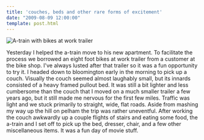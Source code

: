 ```yaml
---
title: 'couches, beds and other rare forms of excitement'
date: "2009-08-09 12:00:00"
template: post.html
---
```


![A-train with bikes at work trailer](http://slowtheory.openphoto.me.s3.amazonaws.com/custom/200908/aframe-with-bikes-at-work-trailer_3805155913_o-3a9e51_800x800.jpg)

Yesterday I helped the a-train move to his new apartment. To facilitate the process we borrowed an eight foot bikes at work trailer from a customer at the bike shop. I've always lusted after that trailer so it was a fun opportunity to try it. I headed down to bloomington early in the morning to pick up a couch. Visually the couch seemed almost laughably small, but its innards consisted of a heavy framed pullout bed. It was still a bit lighter and less cumbersome than the couch that I moved on a much smaller trailer a few years ago, but it still made me nervous for the first few miles. Traffic was light and we stuck primarily to straight, wide, flat roads. Aside from mashing my way up the hill on pelham the trip was rather uneventful. After working the couch awkwardly up a couple flights of stairs and eating some food, the a-train and I set off to pick up the bed, dresser, chair, and a few other miscellaneous items. It was a fun day of movie stuff.